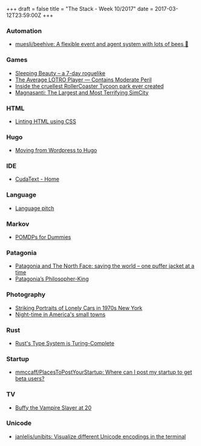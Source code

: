 +++
draft = false
title = "The Stack - Week 10/2017"
date = 2017-03-12T23:59:00Z
+++



### Automation

 - [muesli/beehive: A flexible event and agent system with lots of bees 🐝][Mueslibeehiveaflexibleeventandagentsystemwithlotsofbees]

[Mueslibeehiveaflexibleeventandagentsystemwithlotsofbees]: https://github.com/muesli/beehive



### Games

 - [Sleeping Beauty – a 7-day roguelike][Sleepingbeautya7dayroguelike]
 - [The Average LOTRO Player — Contains Moderate Peril][Theaveragelotroplayercontainsmoderateperil]
 - [Inside the cruellest RollerCoaster Tycoon park ever created][Insidethecruellestrollercoastertycoonparkevercreatedeurogamernet]
 - [Magnasanti: The Largest and Most Terrifying SimCity][Magnasantithelargestandmostterrifyingsimcityrumorsontheinternets]

[Sleepingbeautya7dayroguelike]: https://ondras.github.io/sleeping-beauty/
[Theaveragelotroplayercontainsmoderateperil]: http://www.containsmoderateperil.com/blog/2017/3/4/the-average-lotro-player
[Magnasantithelargestandmostterrifyingsimcityrumorsontheinternets]: https://rumorsontheinternets.org/2010/10/14/magnasanti-the-largest-and-most-terrifying-simcity/
[Insidethecruellestrollercoastertycoonparkevercreatedeurogamernet]: http://www.eurogamer.net/articles/2017-03-10-inside-the-most-evil-rollercoaster-tycoon-park-ever-created



### HTML

 - [Linting HTML using CSS][Lintinghtmlusingcss]

[Lintinghtmlusingcss]: https://bitsofco.de/linting-html-using-css/



### Hugo

 - [Moving from Wordpress to Hugo][Movingfromwordpresstohugotbnl]

[Movingfromwordpresstohugotbnl]: https://www.tibobeijen.nl/2017/01/09/moving-from-wordpress-to-hugo/



### IDE

 - [CudaText - Home][Cudatexthome]

[Cudatexthome]: http://www.uvviewsoft.com/cudatext/



### Language

 - [Language pitch][Languagepitcherikbernhardsson]

[Languagepitcherikbernhardsson]: https://erikbern.com/2017/02/01/language-pitch.html



### Markov

 - [POMDPs for Dummies][Pomdpsfordummies]

[Pomdpsfordummies]: http://pomdp.org/tutorial/



### Patagonia

 - [Patagonia and The North Face: saving the world – one puffer jacket at a time][Patagoniaandthenorthface]
 - [Patagonia’s Philosopher-King][Patagoniasphilosopherkingthenewyorker]

[Patagoniaandthenorthface]: https://www.theguardian.com/business/2017/mar/07/the-north-face-patagonia-saving-world-one-puffer-jacket-at-a-time
[Patagoniasphilosopherkingthenewyorker]: http://www.newyorker.com/magazine/2016/09/19/patagonias-philosopher-king



### Photography

 - [Striking Portraits of Lonely Cars in 1970s New York][Strikingportraitsoflonelycarsin1970snewyorkatlasobscura]
 - [Night-time in America's small towns][Nighttimeinamericassmalltownsbbcnews]

[Strikingportraitsoflonelycarsin1970snewyorkatlasobscura]: http://www.atlasobscura.com/articles/striking-portraits-of-lonely-cars-in-1970s-new-york
[Nighttimeinamericassmalltownsbbcnews]: http://www.bbc.com/news/in-pictures-39040237



### Rust

 - [Rust's Type System is Turing-Complete][Ruststypesystemisturingcompleteseanleffleritsablog]

[Ruststypesystemisturingcompleteseanleffleritsablog]: https://sdleffler.github.io/RustTypeSystemTuringComplete/



### Startup

 - [mmccaff/PlacesToPostYourStartup: Where can I post my startup to get beta users?][Mmccaffplacestopostyourstartup]

[Mmccaffplacestopostyourstartup]: https://github.com/mmccaff/PlacesToPostYourStartup



### TV

 - [Buffy the Vampire Slayer at 20][Buffythevampireslayerat20]

[Buffythevampireslayerat20]: https://www.theguardian.com/tv-and-radio/2017/mar/10/buffy-the-vampire-slayer-at-20-the-thrilling-brilliant-birth-of-tv-as-art



### Unicode

 - [janlelis/unibits: Visualize different Unicode encodings in the terminal][Janlelisunibits]

[Janlelisunibits]: https://github.com/janlelis/unibits



